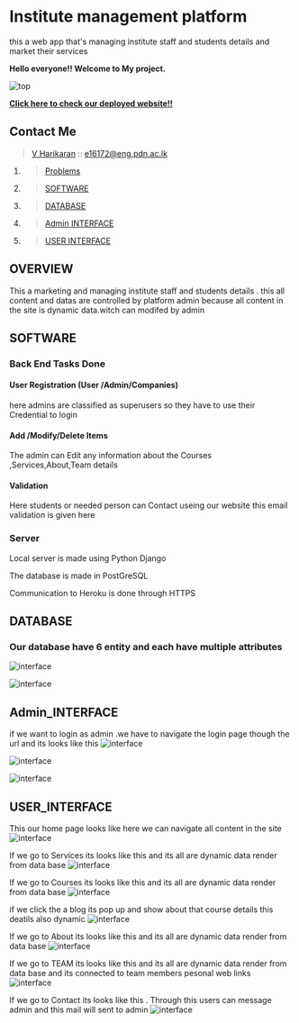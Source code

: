 # Institute management platform
this a web app that's managing institute staff and students details and market their services 
 

**Hello everyone!! Welcome to My project.**  

 ![top](https://github.com/Karikaranvetti/Institute-management-platform/blob/main/Doc/pic1.png)

[**Click here to check our deployed website!!**](https://new-success-college.herokuapp.com/)
 

## Contact Me
   
   
   > [V Harikaran](https://github.com/Karikaranvetti)  :: e16172@eng.pdn.ac.lk
   
 
   
 1. >[Problems](https://github.com/Karikaranvetti/Institute-management-platform#overview)
2. >[SOFTWARE](https://github.com/Karikaranvetti/Institute-management-platform#SOFTWARE)
3. >[DATABASE](https://github.com/Karikaranvetti/Institute-management-platform#DATABASE)
4. >[Admin INTERFACE](https://github.com/Karikaranvetti/Institute-management-platform#Admin_INTERFACE)  
5. >[USER INTERFACE](https://github.com/Karikaranvetti/Institute-management-platform#USER_INTERFACE)  
    
 


 ## OVERVIEW
 This a marketing and managing institute staff and students details . this all content and datas are controlled by platform admin because all content in the site is dynamic data.witch can modifed by admin 
  
##   SOFTWARE  
  ### Back End Tasks Done
#### User Registration (User /Admin/Companies)
here admins are classified as superusers so they have to use their Credential to login 
 
#### Add /Modify/Delete Items

The admin can Edit any information about the Courses ,Services,About,Team details 
#### Validation

Here students or needed person can Contact useing our website this email validation is given here 
 


### Server
Local server is made using Python Django

The database is made in PostGreSQL

Communication to Heroku is done through HTTPS 

##   DATABASE
  ### Our database have 6 entity and each have multiple attributes 
  
  ![interface](https://github.com/Karikaranvetti/Institute-management-platform/blob/main/Doc/pic11.png)

![interface](https://github.com/Karikaranvetti/Institute-management-platform/blob/main/Doc/pic12.png)

 
 

 
## Admin_INTERFACE
if we want to login as admin .we have to navigate the login page though the url  and its looks like this 
![interface](https://github.com/Karikaranvetti/Institute-management-platform/blob/main/Doc/pic8.png)

![interface](https://github.com/Karikaranvetti/Institute-management-platform/blob/main/Doc/pic9.png)

![interface](https://github.com/Karikaranvetti/Institute-management-platform/blob/main/Doc/pic10.png)
 

## USER_INTERFACE
 
 This our home page looks like here we can navigate all content in the site 
![interface](https://github.com/Karikaranvetti/Institute-management-platform/blob/main/Doc/pic1.png)

If we go to Services its looks like this and its all are dynamic data render from data base 
![interface](https://github.com/Karikaranvetti/Institute-management-platform/blob/main/Doc/pic2.png)

If we go to Courses its looks like this and its all are dynamic data render from data base 
![interface](https://github.com/Karikaranvetti/Institute-management-platform/blob/main/Doc/pic3.png)


if we click the a blog its pop up and show about that course details this deatils also dynamic 
![interface](https://github.com/Karikaranvetti/Institute-management-platform/blob/main/Doc/pic4.png)

If we go to About  its looks like this and its all are dynamic data render from data base 
![interface](https://github.com/Karikaranvetti/Institute-management-platform/blob/main/Doc/pic5.png)

If we go to TEAM   its looks like this and its all are dynamic data render from data base and its connected to team members pesonal web links 
![interface](https://github.com/Karikaranvetti/Institute-management-platform/blob/main/Doc/pic6.png)

If we go to Contact its looks like this . Through this users can message admin and   this mail will sent to admin
![interface](https://github.com/Karikaranvetti/Institute-management-platform/blob/main/Doc/pic7.png)


  
  
